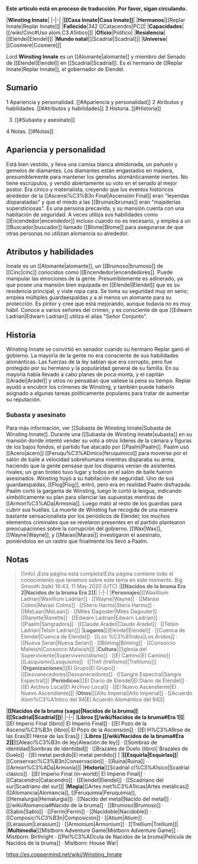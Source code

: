 **Este artículo está en proceso de traducción. Por favor, sigan circulando.**


|**Winsting Innate**|
|-|-|
|**[[Casa Innate\|Casa Innate]]**|
|**Hermanos**|[[Replar Innate\|Replar Innate]]|
|**Fallecido**|342 [[Catacendro\|PC]]|
|**Capacidades**|[[/wiki/Cinc#Uso alom.C3.A1ntico]]|
|**Oficio**|Político|
|**Residencia**|[[Elendel\|Elendel]]|
|**Mundo natal**|[[Scadrial\|Scadrial]]|
|**Universo**|[[Cosmere\|Cosmere]]|

Lord **Winsting Innate** es un [[Alomante\|alomante]] y miembro del Senado de [[Elendel\|Elendel]] en [[Scadrial\|Scadrial]]. Es el hermano de [[Replar Innate\|Replar Innate]], el gobernador de Elendel.

## Sumario

1 Apariencia y personalidad. [[#Apariencia y personalidad]] 
2 Atributos y habilidades. [[#Atributos y habilidades]] 
3 Historia. [[#Historia]] 

3. [[#Subasta y asesinato]] 


4 Notas. [[#Notas]] 


## Apariencia y personalidad
Está bien vestido, y lleva una camisa blanca almidonada, un pañuelo y gemelos de diamantes. Los diamantes están engastados en madera, presumiblemente para mantener los gemelos alománticamente inertes.
No tiene escrúpulos, y vendió abiertamente su voto en el senado al mejor postor. Era cínico y materialista, creyendo que los eventos históricos alrededor de la [[Ascensi%C3%B3n Final\|Ascensión Final]] eran "leyendas disparatadas" y que el miedo a las [[Brumas\|brumas]] eran "majaderías supersticiosas". Es una persona precavida, y su mansión cuenta con una habitación de seguridad. A veces utiliza sus habilidades como [[Encendedor\|encendedor]] incluso cuando no es necesario, y emplea a un [[Buscador\|buscador]] llamado [[Blome\|Blome]] para asegurarse de que otras personas no utilizan alomancia su alrededor.

## Atributos y habilidades
Innate es un [[Alomante\|alomante]], un [[Brumoso\|brumoso]] de [[Cinc\|cinc]] conocidos como [[Encendedor\|encendedores]]. Puede manipular las emociones de la gente. Presumiblemente es adinerado, ya que posee una mansión bien equipada en [[Elendel\|Elendel]] que es su residencia principal, y viste ropa cara. Se toma su seguridad muy en serio; emplea múltiples guardaespaldas y a al menos un alomante para su protección.
Es pintor y cree que está mejorando, aunque todavía no es muy hábil.
Conoce a varios señores del crimen, y es consciente de que [[Edwarn Ladrian\|Edwarn Ladrian]] utiliza el alias "Señor Conjunto".

## Historia
Winsting Innate se convirtió en senador cuando su hermano Replar ganó el gobierno. La mayoría de la gente no era consciente de sus habilidades alománticas. Las fuerzas de la ley sabían que era corrupto, pero fue protegido por su hermano y la popularidad general de su familia. En su mayoría había llevado a cabo planes de poca monta, y el capitán [[Aradel\|Aradel]] y otros no pensaban que valiese la pena su tiempo. Replar ayudó a encubrir los crímenes de Winsting, y también puede haberlo asignado a algunas tareas políticamente populares para tratar de aumentar su reputación.

### Subasta y asesinato
Para más información, ver [[Subasta de Winsting Innate\|Subasta de Winsting Innate]].
Durante una [[Subasta de Winsting Innate\|subasta]] en su mansión donde intentó vender su voto a otros líderes de la cámara y figuras de los bajos fondos, el partido fue atacado por [[Paalm\|Paalm]]. Paalm usó [[Acero\|acero]] [[Feruqu%C3%ADmico\|feruquímico]] para moverse por el salón de baile a velocidad sobrehumana mientras disparaba su arma, haciendo que la gente pensase que los disparos venían de asistentes rivales; un gran tiroteo tuvo lugar y todos en el salón de baile fueron asesinados. Winsting huyó a su habitación de seguridad. Uno de sus guardaespaldas, [[Flog\|Flog]], entró, pero era en realidad Paalm disfrazada. Paalm cortó la garganta de Winsting, luego le cortó la lengua, indicando simbólicamente su plan para silenciar las supuestas mentiras de [[Armon%C3%ADa\|Armonía]]. Luego mató al resto de los guardias para cubrir sus huellas.
La muerte de Winsting fue recogida de una manera bastante sensacionalista por los periódicos de Elendel; los muchos elementos criminales que se revelaron presentes en el partido plantearon preocupaciones sobre la corrupción del gobierno. [[Wax\|Wax]], [[Wayne\|Wayne]], y [[Marasi\|Marasi]] investigaron el asesinato, poniéndolos en un rastro que finalmente los llevó a Paalm.

## Notas

> [!info] ¡Esta página está completa!Esta página contiene todo el conocimiento que tenemos sobre este tema en este momento.
Big Smooth (talk) 16:43, 11 May 2020 (UTC)
|**[[Nacidos de la bruma Era 2\|Nacidos de la bruma Era 2]]**|
|-|-|
|**Personajes**|[[Waxillium Ladrian\|Waxillium Ladrian]] · [[Wayne\|Wayne]] · [[Marasi Colms\|Marasi Colms]] · [[Steris Harms\|Steris Harms]] · [[MeLaan\|MeLaan]] · [[Miles Dagouter\|Miles Dagouter]] · [[Ranette\|Ranette]] · [[Edwarn Ladrian\|Edwarn Ladrian]] · [[Paalm\|Sangradora]] · [[Claude Aradel\|Claude Aradel]] · [[Telsin Ladrian\|Telsin Ladrian]]|
|**Lugares**|[[Elendel\|Elendel]] · [[Cuenca de Elendel\|Cuenca de Elendel]] · [[Los %C3%81ridos\|Los Áridos]] · [[Nueva Seran\|Nueva Seran]] · [[Bilming\|Bilming]] · [[Consorcio Malwish\|Consorcio Malwish]]|
|**Cultura**|[[Iglesia del Superviviente\|Supervivencialismo]] · [[El Camino\|El Camino]] · [[Lasquismo\|Lasquismo]] · [[Trell (trellismo)\|Trellismo]]|
|**Organizaciones**|[[El Grupo\|El Grupo]] · [[Desvanecedores\|Desvanecedores]] · [[Sangre Espectral\|Sangre Espectral]]|
|**Periódicos**|[[El Diario de Elendel\|El Diario de Elendel]] · [[El Archivo Local\|El Archivo Local]] · [[El Nuevo Ascendiente\|El Nuevo Ascendiente]]|
|**Otros**|[[Alto Imperial\|Alto Imperial]] · [[Acuerdo Alom%C3%A1ntico del 94\|El Acuerdo Alomántico del 94]]|

|**[[Nacidos de la bruma (saga)\|Nacidos de la bruma]] ([[Scadrial\|Scadrial]])**|
|-|-|
|**Libros [[/wiki/Nacidos de la bruma#Era 1]]**|[[El Imperio Final (libro)\| El Imperio Final]] · [[El Pozo de la Ascensi%C3%B3n (libro)\| El Pozo de la Ascensión]] · [[El H%C3%A9roe de las Eras\|El Héroe de las Eras]] |
|**Libros [[/wiki/Nacidos de la bruma#Era 2]]**|[[Aleaci%C3%B3n de ley\|Aleación de ley]] · [[Sombras de identidad\|Sombras de identidad]] · [[Brazales de Duelo (libro)\| Brazales de Duelo]] · [[El metal perdido\|El metal perdido]]  |
|**[[Esquirla\|Esquirlas]]**|[[Conservaci%C3%B3n\|Conservación]] · [[Ruina\|Ruina]] · [[Armon%C3%ADa\|Armonía]]|
|**Historia**|[[Scadrial cl%C3%A1sico\|Scadrial clásico]] · [[El Imperio Final (in-world)\| El Imperio Final]] · [[Catacendro\|Catacendro]] · [[Elendel\|Elendel]] · [[Scadriano del sur\|Scadriano del sur]]|
|**Magia**|[[Artes met%C3%A1licas\|Artes metálicas]] ([[Alomancia\|Alomancia]], [[Feruquimia\|Feruquimia]], [[Hemalurgia\|Hemalurgia]]) · [[Nacido del metal\|Nacido del metal]] · [[/wiki/Alomancia#Nacido de la bruma]] · [[Brumoso\|Brumoso]] · [[Sabio\|Sabio]] · [[Ferrin\|Ferrin]] · [[Nacidoble\|Nacidoble]] · [[Composici%C3%B3n\|Composición]] · [[Atium\|Atium]] · [[Lerasium\|Lerasium]] · [[Armonium\|Armonium]] · [[Trellium\|Trellium]]|
|**Multimedia**|[[Mistborn Adventure Game\|Mistborn Adventure Game‎‎]] · Mistborn: Birthright · [[Pel%C3%ADcula de Nacidos de la bruma\|Película de Nacidos de la bruma]] · Mistborn: House War|



https://es.coppermind.net/wiki/Winsting_Innate
